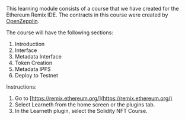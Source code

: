 This learning module consists of a course that we have created for the Ethereum Remix IDE. The contracts in this course were created by [OpenZepplin](https://openzeppelin.com/).

The course will have the following sections:
1. Introduction
2. Interface
3. Metadata Interface
4. Token Creation
5. Metadata IPFS
6. Deploy to Testnet

Instructions:
1. Go to [https://remix.ethereum.org/](https://remix.ethereum.org/)
2. Select Learneth from the home screen or the plugins tab.
3. In the Learneth plugin, select the Solidity NFT Course.

